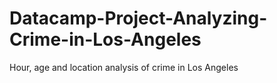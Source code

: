 # Datacamp-Project-Analyzing-Crime-in-Los-Angeles
Hour, age and location analysis of crime in Los Angeles
